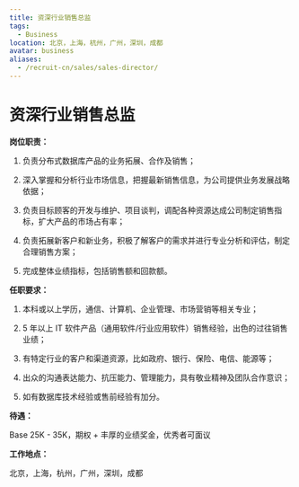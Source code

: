 ```yaml
---
title: 资深行业销售总监
tags:
  - Business
location: 北京，上海，杭州，广州，深圳，成都
avatar: business
aliases:
  - /recruit-cn/sales/sales-director/
---
```


# 资深行业销售总监

**岗位职责：**

1. 负责分布式数据库产品的业务拓展、合作及销售；

2. 深入掌握和分析行业市场信息，把握最新销售信息，为公司提供业务发展战略依据；

3. 负责目标顾客的开发与维护、项目谈判，调配各种资源达成公司制定销售指标，扩大产品的市场占有率；

4. 负责拓展新客户和新业务，积极了解客户的需求并进行专业分析和评估，制定合理销售方案；

5. 完成整体业绩指标，包括销售额和回款额。


**任职要求：**

1. 本科或以上学历，通信、计算机、企业管理、市场营销等相关专业； 

2. 5 年以上 IT 软件产品（通用软件/行业应用软件）销售经验，出色的过往销售业绩；

3. 有特定行业的客户和渠道资源，比如政府、银行、保险、电信、能源等；

4. 出众的沟通表达能力、抗压能力、管理能力，具有敬业精神及团队合作意识；

5. 如有数据库技术经验或售前经验有加分。

**待遇：**

Base 25K - 35K，期权 + 丰厚的业绩奖金，优秀者可面议

**工作地点：**

北京，上海，杭州，广州，深圳，成都
